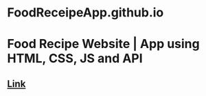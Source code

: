 # FoodReceipeApp.github.io
<html lang="en">
<head>
</head>
<body>
  <h1>Food Recipe Website | App using HTML, CSS, JS and API</h1>
   <h2><a href="#">Link</a></h2>
</body>
</html>

